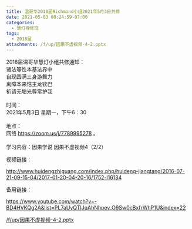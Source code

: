 ```yaml
---
title: 温哥华2018届Richmond小组2021年5月3日共修
date: 2021-05-03 00:24:59-07:00
categories:
  - 慧灯禅修班
tags:
  - 2018届
attachments: /f/up/因果不虚视频-4-2.pptx
---
```

2018届温哥华慧灯小组共修通知：\
诸法等性本基法界中\
自现圆满三身游舞力\
离障本来怙主龙钦巴\
祈请无垢光尊常护我\
\
时间：\
2021年5月3日 星期一，下午6：30\
\
地点：\
网络 <https://zoom.us/j/7789995278> 。\
\
学习内容：因果学说 因果不虚视频4（2/2）

视频链接：

<http://www.huidengzhiguang.com/index.php/huideng-jiangtang/2016-07-21-09-15-04/2017-01-20-04-20-16/1752-l16134>

备用链接：

<https://www.youtube.com/watch?v=-BD4HVKQg2A&list=PL7aUyQTIJqAhNhpev_O9Sw0cBxfrWhP1U&index=22>

[/f/up/因果不虚视频-4-2.pptx](https://hdvblob.blob.core.windows.net/hdv/f/up/因果不虚视频-4-2.pptx)
